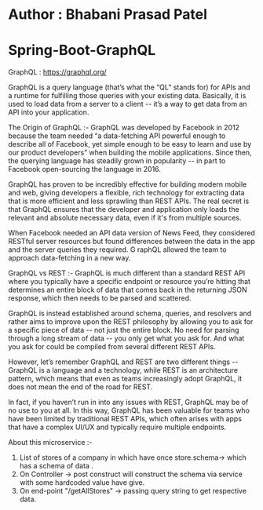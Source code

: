 # Author : Bhabani Prasad Patel
# Spring-Boot-GraphQL
  GraphQL : https://graphql.org/ 

GraphQL is a query language (that’s what the “QL” stands for) for APIs and a runtime for fulfilling those queries with your existing data. 
Basically, it is used to load data from a server to a client -- it’s a way to get data from an API into your application. 

The Origin of GraphQL :-
GraphQL was developed by Facebook in 2012 because the team needed “a data-fetching API powerful enough to describe all of Facebook, yet simple enough to be easy to learn and use by our product developers” 
when building the mobile applications. Since then, the querying language has steadily grown in popularity -- in part to Facebook open-sourcing the language in 2016.

GraphQL has proven to be incredibly effective for building modern mobile and web, giving developers a flexible, rich technology for extracting data that is more efficient and less sprawling than REST APIs. 
The real secret is that GraphQL ensures that the developer and application only loads the relevant and absolute necessary data, even if it's from multiple sources.

When Facebook needed an API data version of News Feed, they considered RESTful server resources but found differences between the data in the app and the server queries they required. G
raphQL allowed the team to approach data-fetching in a new way.

GraphQL vs REST :-
GraphQL is much different than a standard REST API where you typically have a specific endpoint or resource you’re hitting that determines an entire block of data that comes back in the returning JSON response,
 which then needs to be parsed and scattered.

GraphQL is instead established around schema, queries, and resolvers and rather aims to improve upon the REST philosophy by allowing you to ask for a specific piece of data -- not just the entire block. 
No need for parsing through a long stream of data -- you only get what you ask for. And what you ask for could be compiled from several different REST APIs.

However, let’s remember GraphQL and REST are two different things -- GraphQL is a language and a technology, while REST is an architecture pattern, which means that even as teams increasingly adopt GraphQL,
 it does not mean the end of the road for REST.

In fact, if you haven’t run in into any issues with REST, GraphQL may be of no use to you at all. In this way, GraphQL has been valuable for teams who have been limited by traditional REST APIs,
 which often arises with apps that have a complex UI/UX and typically require multiple endpoints.
 
 About this microservice :-
 1) List of stores of a company in which have once store.schema-> which has a schema of data .
 2) On Controller -> post construct will construct the schema via service with some hardcoded value have give.
 3) On end-point "/getAllStores" -> passing query string to get respective data.
 
 
